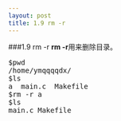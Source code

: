 ```yaml
---
layout: post
title: 1.9 rm -r
---
```

###1.9 rm -r
**rm -r**用来删除目录。
<pre class='terminal bootcamp'>
<span class='codeline'>$pwd</span>
<span class='bash-output'>/home/ymqqqqdx/</span>
<span class='codeline'>$ls</span>
<span class='bash-output'>a  main.c  Makefile</span>
<span class='codeline'>$rm -r a</span>
<span class='codeline'>$ls</span>
<span class='bash-output'>main.c Makefile</span>
</pre>
